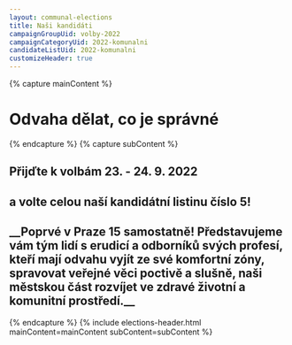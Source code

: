 ```yaml
---
layout: communal-elections
title: Naši kandidáti
campaignGroupUid: volby-2022
campaignCategoryUid: 2022-komunalni
candidateListUid: 2022-komunalni
customizeHeader: true
---
```


{% capture mainContent %}
  <h1 class="head-alt-lg md:head-alt-xl text-center">Odvaha dělat, co je správné</h1>
{% endcapture %}
{% capture subContent %}
  <h2 class="head-xs md:head-base mt-2 text-center"><strong>Přijďte k volbám 23. - 24. 9. 2022</strong></h2>
  <h2 class="head-xs md:head-base mt-2 text-center"><strong>a volte celou naší kandidátní listinu číslo 5!</strong></h2>
  <h2 class="head-xs md:head-base mt-2 text-center">__Poprvé v Praze 15 samostatně! Představujeme vám tým lidí s erudicí a odborníků svých profesí, kteří mají odvahu vyjít ze své komfortní zóny, spravovat veřejné věci poctivě a slušně, naši městskou část rozvíjet ve zdravé životní a komunitní prostředí.__</h2>

{% endcapture %}
{% include elections-header.html mainContent=mainContent subContent=subContent %}
